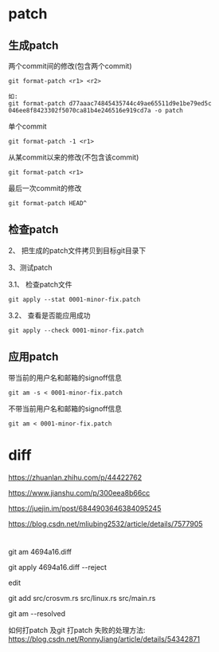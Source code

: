 
# patch

## 生成patch

两个commit间的修改(包含两个commit)

```
git format-patch <r1> <r2>

如: 
git format-patch d77aaac74845435744c49ae65511d9e1be79ed5c 046ee8f8423302f5070ca81b4e246516e919cd7a -o patch
```

单个commit

```
git format-patch -1 <r1>
```

从某commit以来的修改(不包含该commit)

```
git format-patch <r1>
```

最后一次commit的修改

```
git format-patch HEAD^
```

## 检查patch

2、 把生成的patch文件拷贝到目标git目录下

3、测试patch

3.1、 检查patch文件

```
git apply --stat 0001-minor-fix.patch
```

3.2、 查看是否能应用成功

```
git apply --check 0001-minor-fix.patch
```

## 应用patch


带当前的用户名和邮箱的signoff信息

```
git am -s < 0001-minor-fix.patch
```

不带当前用户名和邮箱的signoff信息

```
git am < 0001-minor-fix.patch
```


# diff

https://zhuanlan.zhihu.com/p/44422762


https://www.jianshu.com/p/300eea8b66cc

https://juejin.im/post/6844903646384095245

https://blog.csdn.net/mliubing2532/article/details/7577905

# 

git am 4694a16.diff

git apply 4694a16.diff --reject

edit

git add src/crosvm.rs src/linux.rs src/main.rs

git am --resolved


如何打patch 及git 打patch 失败的处理方法: https://blog.csdn.net/RonnyJiang/article/details/54342871

